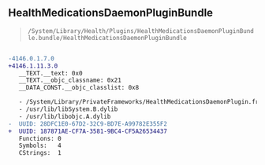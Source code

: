## HealthMedicationsDaemonPluginBundle

> `/System/Library/Health/Plugins/HealthMedicationsDaemonPluginBundle.bundle/HealthMedicationsDaemonPluginBundle`

```diff

-4146.0.1.7.0
+4146.1.11.3.0
   __TEXT.__text: 0x0
   __TEXT.__objc_classname: 0x21
   __DATA_CONST.__objc_classlist: 0x8

   - /System/Library/PrivateFrameworks/HealthMedicationsDaemonPlugin.framework/HealthMedicationsDaemonPlugin
   - /usr/lib/libSystem.B.dylib
   - /usr/lib/libobjc.A.dylib
-  UUID: 28DFC1E0-67D2-32C9-BD7E-A99782E355F2
+  UUID: 187871AE-CF7A-3581-9BC4-CF5A26534437
   Functions: 0
   Symbols:   4
   CStrings:  1

```
